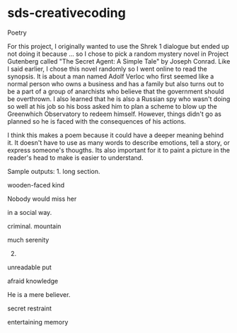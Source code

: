 # sds-creativecoding
Poetry

For this project, I originally wanted to use the Shrek 1 dialogue but ended up not doing it because ... so I chose to pick a random mystery novel in Project Gutenberg called "The Secret Agent: A Simple Tale" by Joseph Conrad. Like I said earlier, I chose this novel randomly so I went online to read the synopsis. It is about a man named Adolf Verloc who first seemed like a normal person who owns a business and has a family but also turns out to be a part of a group of anarchists who believe that the government should be overthrown. I also learned that he is also a Russian spy who wasn't doing so well at his job so his boss asked him to plan a scheme to blow up the Greenwhich Observatory to redeem himself. However, things didn't go as planned so he is faced with the consequences of his actions. 

I think this makes a poem because it could have a deeper meaning behind it. It doesn't have to use as many words to describe emotions, tell a story, or express someone's thougths. Its also important for it to paint a picture in the reader's head to make is easier to understand. 

Sample outputs:
1.
long section.

wooden-faced kind

Nobody would miss her

in a social way.

criminal. mountain

much serenity

2.
unreadable put

afraid knowledge

He is a mere believer.

secret restraint

entertaining memory
